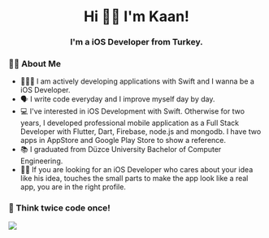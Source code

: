 <h1 align="center">Hi 👋🏻 I'm Kaan!</h1>
<h3 align="center">I'm a iOS Developer from Turkey.</h3>
    
### 🧑🏻‍ About Me
- 👨🏻‍💻 I am actively developing applications with Swift and I wanna be a iOS Developer.
- 🗣 I write code everyday and I improve myself day by day.
- 💻 I've interested in iOS Development with Swift. Otherwise for two years, I developed professional mobile application as a Full Stack Developer with Flutter, Dart, Firebase, node.js and mongodb. I have two apps in AppStore and Google Play Store to show a reference.
- 📚 I graduated from Düzce University Bachelor of Computer Engineering.
- 🫵🏻 If you are looking for an iOS Developer who cares about your idea like his idea, touches the small parts to make the app look like a real app, you are in the right profile.

### 🫡 Think twice code once!
<img src="https://media2.giphy.com/media/iIqmM5tTjmpOB9mpbn/giphy.gif"/>
